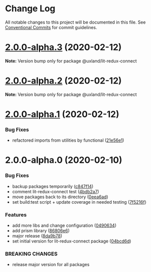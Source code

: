 # Change Log

All notable changes to this project will be documented in this file.
See [Conventional Commits](https://conventionalcommits.org) for commit guidelines.

# [2.0.0-alpha.3](https://github.com/uxland/uxland/compare/@uxland/lit-redux-connect@2.0.0-alpha.2...@uxland/lit-redux-connect@2.0.0-alpha.3) (2020-02-12)

**Note:** Version bump only for package @uxland/lit-redux-connect





# [2.0.0-alpha.2](https://github.com/uxland/uxland/compare/@uxland/lit-redux-connect@2.0.0-alpha.1...@uxland/lit-redux-connect@2.0.0-alpha.2) (2020-02-12)

**Note:** Version bump only for package @uxland/lit-redux-connect





# [2.0.0-alpha.1](https://github.com/uxland/uxland/compare/@uxland/lit-redux-connect@2.0.0-alpha.0...@uxland/lit-redux-connect@2.0.0-alpha.1) (2020-02-12)


### Bug Fixes

* refactored imports from utilities by functional ([21e56e1](https://github.com/uxland/uxland/commit/21e56e1160b66ee91fcb8c5db60af6512481ad0e))





# 2.0.0-alpha.0 (2020-02-10)


### Bug Fixes

* backup packages temporarily ([c847f14](https://github.com/uxland/uxland/commit/c847f142017fe0e82aa1878eac8f5b85f53e1a64))
* comment lit-redux-connect test ([4bdb2a7](https://github.com/uxland/uxland/commit/4bdb2a7212e8bdc7e0ccdb268fa73112f7aed963))
* move packages back to its directory ([0eea6ad](https://github.com/uxland/uxland/commit/0eea6adfd92ba174c19df1314232f85aa8b58af2))
* set build:test script + update coverage in needed testing ([7f5216f](https://github.com/uxland/uxland/commit/7f5216fc89a02ac321b28beefee390ef8a920198))


### Features

* add more libs and change configuration ([0490634](https://github.com/uxland/uxland/commit/04906342ddbeebeb8c845fe89bfb4daf91ecf106))
* add prism library ([86806e6](https://github.com/uxland/uxland/commit/86806e64e5db580871883b144361b10cf5dbe0d2))
* major release ([8da9b78](https://github.com/uxland/uxland/commit/8da9b78b9bbf4965feaeaa583f39e5ede9374d5a))
* set initial version for lit-redux-connect package ([04bcd6d](https://github.com/uxland/uxland/commit/04bcd6dab5c65d938b4ff78eba06ae0a94af2c07))


### BREAKING CHANGES

* release major version for all packages
